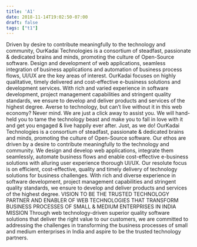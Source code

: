 ```yaml
---
title: 'A1'
date: 2018-11-14T19:02:50-07:00
draft: false
tags: ["t1"]
---
```

Driven by desire to contribute meaningfully to the technology and community, OurKadai Technologies is a consortium of steadfast, passionate & dedicated brains and minds, promoting the culture of Open-Source software. Design and development of web applications, seamless integration of business applications and automation of business process flows, UI/UX are the key areas of interest.
OurKadai focuses on highly qualitative, timely delivered and cost-effective e-business solutions and development services. With rich and varied experience in software development, project management capabilities and stringent quality standards, we ensure to develop and deliver products and services of the highest degree.
Averse to technology, but can’t live without it in this web economy? Never mind. We are just a click away to assist you.
We will hand-held you to tame the technology beast and make you to fall in love with it and get you engaged & live happily ever after. Just, as we do!
OurKadai Technologies is a consortium of steadfast, passionate & dedicated brains and minds, promoting the culture of Open-Source software. Our ethos are driven by a desire to contribute meaningfully to the technology and community.
We design and develop web applications, integrate them seamlessly, automate business flows and enable cost-effective e-business solutions with alluring user experience thorough UI/UX.
Our resolute focus is on efficient, cost-effective, quality and timely delivery of technology solutions for business challenges.
With rich and diverse experience in software development, project management capabilities and stringent quality standards, we ensure to develop and deliver products and services of the highest degree.
VISION
TO BE THE TRUSTED TECHNOLOGY PARTNER AND ENABLER OF WEB TECHNOLOGIES THAT TRANSFORM BUSINESS PROCESSES OF SMALL & MEDIUM ENTERPRISES IN INDIA
MISSION
Through web technology-driven superior quality software solutions that deliver the right value to our customers, we are committed to addressing the challenges in transforming the business processes of small and medium enterprises in India and aspire to be the trusted technology partners.